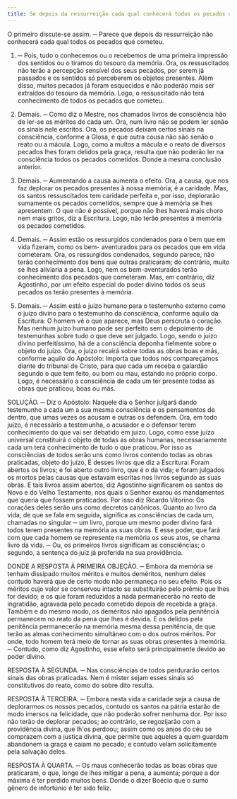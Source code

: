 ```yaml
---
title: Se depois da ressurreição cada qual conhecerá todos os pecados que cometeu
---
```


O primeiro discute-se assim. ─ Parece que depois da ressurreição não conhecerá cada qual todos os pecados que cometeu.  

1. ─ Pois, tudo o conhecemos ou o recebemos de uma primeira impressão dos sentidos ou o tiramos do tesouro da memória. Ora, os ressuscitados não terão a percepção sensível dos seus pecados, por serem já passados e os sentidos só perceberem os objetos presentes. Além disso, muitos pecados já foram esquecidos e não poderão mais ser extraídos do tesouro da memória. Logo, o ressuscitado não terá conhecimento de todos os pecados que cometeu.  

2. Demais. ─ Como diz o Mestre, nos chamados livros de consciência hão de ler-se os méritos de cada um. Ora, num livro não se podem ler senão os sinais nele escritos. Ora, os pecados deixam certos sinais na consciência, conforme a Glosa, e que outra cousa não são senão o reato ou a mácula. Logo, como a muitos a mácula e o reato de diversos pecados lhes foram delidos pela graça, resulta que não poderão ler na consciência todos os pecados cometidos. Donde a mesma conclusão anterior.  

3. Demais. ─ Aumentando a causa aumenta o efeito. Ora, a causa, que nos faz deplorar os pecados presentes à nossa memória, é a caridade. Mas, os santos ressuscitados tem caridade perfeita e, por isso, deplorarão sumamente os pecados cometidos, sempre que à memória se lhes apresentem. O que não é possível, porque não lhes haverá mais choro nem mais gritos, diz a Escritura. Logo, não terão presentes à memória os pecados cometidos.  

4. Demais. ─ Assim estão os ressurgidos condenados para o bem que em vida fizeram, como os bem- aventurados para os pecados que em vida cometeram. Ora, os ressurgidos condenados, segundo parece, não terão conhecimento dos bens que outras praticaram; do contrário, muito se lhes aliviaria a pena. Logo, nem os bem-aventurados terão conhecimento dos pecados que cometeram.  Mas, em contrário, diz Agostinho, por um efeito especial do poder divino todos os seus pecados os terão presentes à memória.  

2. Demais. ─ Assim está o juízo humano para o testemunho externo como o juízo divino para o testemunho da consciência, conforme aquilo da Escritura: O homem vê o que aparece, mas Deus perscruta o coração. Mas nenhum juízo humano pode ser perfeito sem o depoimento de testemunhas sobre tudo o que deve ser julgado. Logo, sendo o juízo divino perfeitíssimo, há de a consciência deponha fielmente sobre o objeto do juízo. Ora, o juízo recairá sobre todas as obras boas e más, conforme aquilo do Apóstolo: Importa que todos nós compareçamos diante do tribunal de Cristo, para que cada um receba o galardão segundo o que tem feito, ou bom ou mau, estando no próprio corpo. Logo, é necessário a consciência de cada um ter presente todas as obras que praticou, boas ou más.  

SOLUÇÃO. ─ Diz o Apóstolo: Naquele dia o Senhor julgará dando testemunho a cada um a sua mesma consciência e os pensamentos de dentro, que umas vezes os acusam e outras os defendem. Ora, em todo juízo, é necessário a testemunha, o acusador e o defensor terem conhecimento do que vai ser debatido em juízo. Logo, como esse juízo universal constituirá o objeto de todas as obras humanas, necessariamente cada um terá conhecimento de tudo o que praticou. Por isso as consciências de todos serão uns como livros contendo todas as obras praticadas, objeto do juízo, É desses livros que diz a Escritura: Foram abertos os livros; e foi aberto outro livro, que é o da vida; e foram julgados os mortos pelas causas que estavam escritas nos livros segundo as suas obras. E tais livros assim abertos, diz Agostinho significarem os santos do Novo e do Velho Testamento, nos quais o Senhor exarou os mandamentos que queria que fossem praticados. Por isso diz Ricardo Vitorino: Os corações deles serão uns como decretos canônicos. Quanto ao livro da vida, de que se fala em seguida, significa as consciências de cada um, chamadas no singular ─ um livro, porque um mesmo poder divino fará todos terem presentes na memória as suas obras. E esse poder, que fará com que cada homem se represente na memória os seus atos, se chama livro da vida. ─ Ou, os primeiros livros significam as consciências; o segundo, a sentença do juiz já proferida na sua providência.  

DONDE A RESPOSTA À PRIMEIRA OBJEÇÃO. ─ Embora da memória se tenham dissipado muitos méritos e muitos deméritos, nenhum deles contudo haverá que de certo modo não permaneça no seu efeito. Pois os méritos cujo valor se conservou intacto se substituirão pelo prêmio que lhes for devido; e os que foram reduzidos a nada permanecerão no reato de ingratidão, agravada pelo pecado cometido depois de recebida a graça. Também e do mesmo modo, os deméritos não apagados pela penitência permanecem no reato da pena que lhes é devida. E os delidos pela penitência permanecerão na memória mesma dessa penitência, de que terão as almas conhecimento simultâneo com o dos outros méritos. Por onde, todo homem terá meio de tornar as suas obras presentes à memória. ─ Contudo, como diz Agostinho, esse efeito será principalmente devido ao poder divino.  

RESPOSTA À SEGUNDA. ─ Nas consciências de todos perdurarão certos sinais das obras praticadas. Nem é mister sejam esses sinais só constitutivos do reato, como do sobre dito resulta.  

RESPOSTA À TERCEIRA. ─ Embora nesta vida a caridade seja a causa de deplorarmos os nossos pecados, contudo os santos na pátria estarão de modo imersos na felicidade, que não poderão sofrer nenhuma dor. Por isso não terão de deplorar pecados; ao contrário, se regozijarão com a providência divina, que lh'os perdoou; assim como os anjos do céu se comprazem com a justiça divina, que permite que aqueles a quem guardam abandonem ia graça e caiam no pecado; e contudo velam solicitamente pela salvação deles.  

RESPOSTA À QUARTA. ─ Os maus conhecerão todas as boas obras que praticaram, o que, longe de lhes mitigar a pena, a aumenta; porque a dor máxima é ter perdido muitos bens. Donde o dizer Boécio que o sumo gênero de infortúnio é ter sido feliz.